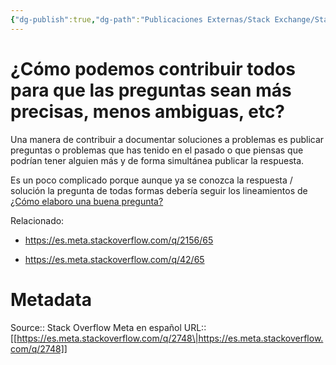 ```yaml
---
{"dg-publish":true,"dg-path":"Publicaciones Externas/Stack Exchange/Stack Overflow en español/Stack Overflow en español Meta/es.meta.stackoverflow.com-2748.md","permalink":"/publicaciones-externas/stack-exchange/stack-overflow-en-espanol/stack-overflow-en-espanol-meta/es-meta-stackoverflow-com-2748/","title":"¿Cómo podemos contribuir todos para que las preguntas sean más precisas, menos ambiguas, etc?","hide":true,"noteIcon":"\"0\"","created":"2024-04-03T12:49:10.631-06:00","updated":"2024-04-05T16:44:02.182-06:00"}
---
```


# ¿Cómo podemos contribuir todos para que las preguntas sean más precisas, menos ambiguas, etc?

Una manera de contribuir a documentar soluciones a problemas es publicar preguntas o problemas que has tenido en el pasado o que piensas que podrían tener alguien más y de forma simultánea publicar la respuesta.

Es un poco complicado porque aunque ya se conozca la respuesta / solución la pregunta de todas formas debería seguir los lineamientos de [¿Cómo elaboro una buena pregunta?][1]

Relacionado:

- https://es.meta.stackoverflow.com/q/2156/65
- https://es.meta.stackoverflow.com/q/42/65

  [1]: http://es.stackoverflow.com/help/how-to-ask

# Metadata
Source:: Stack Overflow Meta en español
URL:: [[https://es.meta.stackoverflow.com/q/2748\|https://es.meta.stackoverflow.com/q/2748]]

